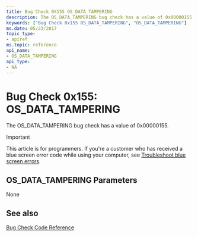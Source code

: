 ```yaml
---
title: Bug Check 0X155 OS_DATA_TAMPERING
description: The OS_DATA_TAMPERING bug check has a value of 0x00000155.
keywords: ["Bug Check 0x155 OS_DATA_TAMPERING", "OS_DATA_TAMPERING"]
ms.date: 05/23/2017
topic_type:
- apiref
ms.topic: reference
api_name:
- OS_DATA_TAMPERING
api_type:
- NA
---
```


# Bug Check 0x155: OS\_DATA\_TAMPERING


The OS\_DATA\_TAMPERING bug check has a value of 0x00000155.

> [!IMPORTANT]
> This article is for programmers. If you're a customer who has received a blue screen error code while using your computer, see [Troubleshoot blue screen errors](https://www.windows.com/stopcode).


## OS\_DATA\_TAMPERING Parameters


None

## See also

[Bug Check Code Reference](bug-check-code-reference2.md)

 

 




